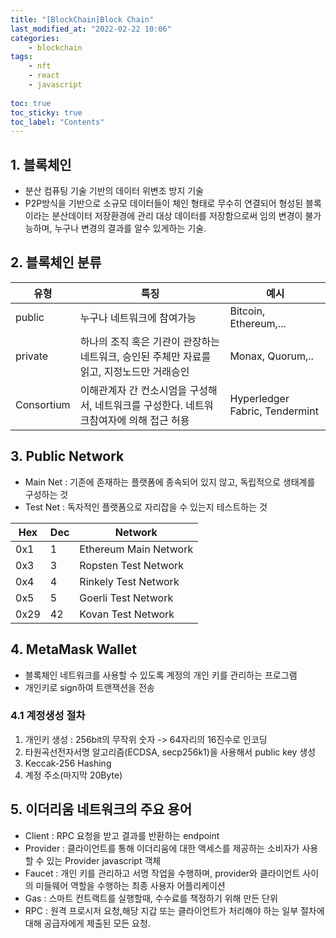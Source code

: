 ```yaml
---
title: "[BlockChain]Block Chain"
last_modified_at: "2022-02-22 10:06"
categories:
    - blockchain
tags:
    - nft
    - react
    - javascript
    
toc: true
toc_sticky: true
toc_label: "Contents"
---
```


## 1. 블록체인

* 분산 컴퓨팅 기술 기반의 데이터 위변조 방지 기술
* P2P방식을 기반으로 소규모 데이터들이 체인 형태로 무수히 연결되어 형성된 블록이라는 분산데이터 저장환경에 관리 대상 데이터를 저장함으로써 임의 변경이 불가능하며, 누구나 변경의 결과를 알수 있게하는 기술.

## 2. 블록체인 분류

유형|특징|예시
---|---|---
public|누구나 네트워크에 참여가능|Bitcoin, Ethereum,...
private|하나의 조직 혹은 기관이 관장하는 네트워크, 승인된 주체만 자료를 읽고, 지정노드만 거래승인|Monax, Quorum,..
Consortium|이해관계자 간 컨소시엄을 구성해서, 네트워크를 구성한다. 네트워크참여자에 의해 접근 허용|Hyperledger Fabric, Tendermint

## 3. Public Network

* Main Net : 기존에 존재하는 플랫폼에 종속되어 있지 않고, 독립적으로 생태계를 구성하는 것
* Test Net : 독자적인 플랫폼으로 자리잡을 수 있는지 테스트하는 것

Hex|Dec|Network
--|--|--
0x1|1|Ethereum Main Network
0x3|3|Ropsten Test Network
0x4|4|Rinkely Test Network
0x5|5|Goerli Test Network
0x29|42|Kovan Test Network


## 4. MetaMask Wallet

* 블록체인 네트워크를 사용할 수 있도록 계정의 개인 키를 관리하는 프로그램
* 개인키로 sign하여 트랜잭션을 전송

### 4.1 계정생성 절차

1. 개인키 생성 : 256bit의 무작위 숫자 -> 64자리의 16진수로 인코딩
2. 타원곡선전자서명 알고리즘(ECDSA, secp256k1)을 사용해서 public key 생성
3. Keccak-256 Hashing 
4. 계정 주소(마지막 20Byte)


## 5. 이더리움 네트워크의 주요 용어

* Client : RPC 요청을 받고 결과를 반환하는 endpoint
* Provider : 클라이언트를 통해 이더리움에 대한 액세스를 제공하는 소비자가 사용할 수 있는 Provider javascript 객체 
* Faucet : 개인 키를 관리하고 서명 작업을 수행하며, provider와 클라이언트 사이의 미들웨어 역할을 수행하는 최종 사용자 어플리케이션
* Gas : 스마트 컨트랙트를 실행할때, 수수료를 책정하기 위해 만든 단위
* RPC : 원격 프로시저 요청,해당 지갑 또는 클라이언트가 처리해야 하는 일부 절차에 대해 공급자에게 제출된 모든 요청.
